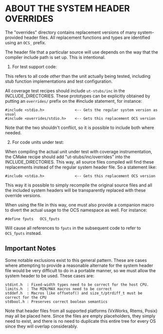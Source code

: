 ABOUT THE SYSTEM HEADER OVERRIDES
=================================

The "overrides" directory contains replacement versions of many system-provided 
header files.  All replacement functions and types are identified using an 
`OCS_` prefix.

The header file that a particular source will use depends on the 
way that the compiler include path is set up.  This is intentional.

1. For test support code:

This refers to all code _other_ than the unit actually being tested, including
stub function implementations and test configuration.
 
All coverage test recipes should include `ut-stubs/inc` in the INCLUDE_DIRECTORIES.
These prototypes can be explicitly obtained by putting an `overrides/` prefix
on the #include statement, for instance:
    
    #include <stdio.h>              <-- Gets the regular system version as usual
    #include <overrides/stdio.h>    <-- Gets this replacement OCS version
    
Note that the two shouldn't conflict, so it is possible to include both where needed.
  
2. For code units under test:

When compiling the actual unit under test with coverage instrumentation,
the CMake recipe should add "ut-stubs/inc/overrides" into the INCLUDE_DIRECTORIES.
This way, all source files compiled will find these replacements instead of
the regular system header file.  So a statement like:

    #include <stdio.h>              <-- Gets this replacement OCS version
    
This way it is possible to simply recompile the original source files and all the
included system headers will be transparently replaced with these override versions.

When using the file in this way, one must also provide a companion macro to
divert the actual usage to the OCS namespace as well.  For instance:

    #define fputs   OCS_fputs
    
Will cause all references to `fputs` in the subsequent code to refer to `OCS_fputs`
instead.  

Important Notes
---------------

Some notable exclusions exist to this general pattern.  These are cases where
attempting to provide a reasonable alternate for the system header file would 
be very difficult to do in a portable manner, so we must allow the system
header to be used.  These cases are:

    stdint.h  : Fixed-width types need to be correct for the host CPU.
    limits.h  : The MIN/MAX macros need to be correct
    stddef.h  : Macros like offsetof() and size_t/ptrdiff_t must be correct for the CPU
    stdbool.h : Preserves correct boolean semantics

 
Note that header files from all supported platforms (VxWorks, Rtems, Posix) may
all be placed here.  Since the files are empty placeholders, they simply need to
exist, and there is no need to duplicate this entire tree for every OS since they
will overlap considerably.
  